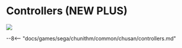 # Controllers (NEW PLUS)
<img src="/img/chunithm/sdhd/newplus.png">

--8<-- "docs/games/sega/chunithm/common/chusan/controllers.md"
